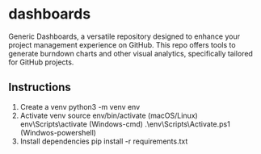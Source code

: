 # dashboards
Generic Dashboards, a versatile repository designed to enhance your project management experience on GitHub. This repo offers tools to generate burndown charts and other visual analytics, specifically tailored for GitHub projects. 

## Instructions
1. Create a venv python3 -m venv env
2. Activate venv source env/bin/activate (macOS/Linux) env\Scripts\activate (Windows-cmd)  .\env\Scripts\Activate.ps1 (Windwos-powershell)
3. Install dependencies pip install -r requirements.txt